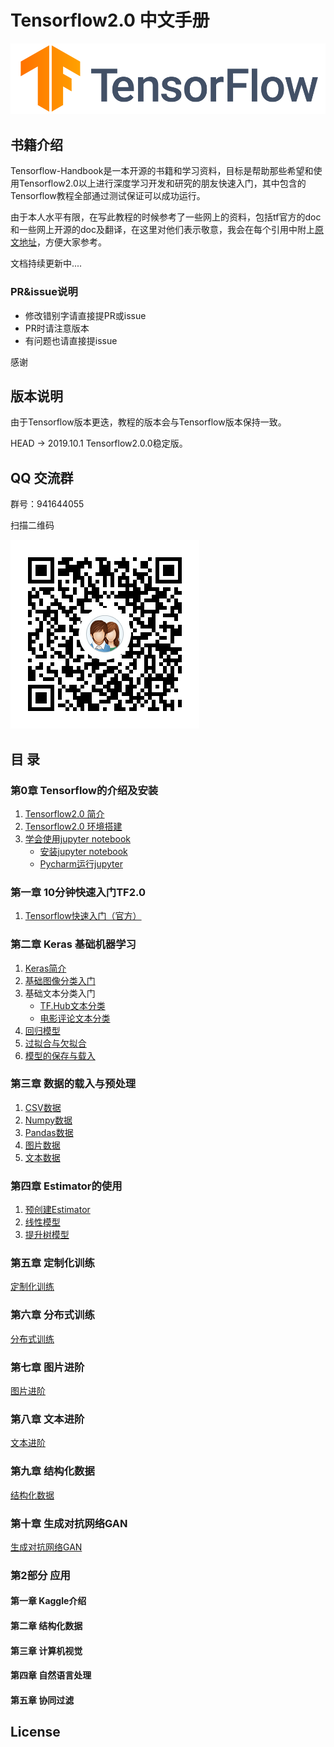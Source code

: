 # Tensorflow2.0 中文手册

<div align="center">
  <img src="./images/tensorflow.png">
</div>

## 书籍介绍

Tensorflow-Handbook是一本开源的书籍和学习资料，目标是帮助那些希望和使用Tensorflow2.0以上进行深度学习开发和研究的朋友快速入门，其中包含的Tensorflow教程全部通过测试保证可以成功运行。

由于本人水平有限，在写此教程的时候参考了一些网上的资料，包括tf官方的doc和一些网上开源的doc及翻译，在这里对他们表示敬意，我会在每个引用中附上[原文地址](./references.md)，方便大家参考。

文档持续更新中....

### PR&issue说明

- 修改错别字请直接提PR或issue
- PR时请注意版本
- 有问题也请直接提issue

感谢

## 版本说明

由于Tensorflow版本更迭，教程的版本会与Tensorflow版本保持一致。

HEAD -> 2019.10.1  Tensorflow2.0.0稳定版。

## QQ 交流群 

群号：941644055

扫描二维码

![QR1](./images/QR1.png) 

## 目 录

### 第0章 Tensorflow的介绍及安装

1. [Tensorflow2.0 简介](chapter0/0.1-tensorflow-introduction.md)
2. [Tensorflow2.0 环境搭建](chapter0/0.2-tensorflow-installation.md)
3. [学会使用jupyter notebook](chapter0/0.3-jupyter_notebook.md)
   - [安装jupyter notebook]()
   - [Pycharm运行jupyter]()

### 第一章 10分钟快速入门TF2.0

1. [Tensorflow快速入门（官方）](chapter1/1.1-beginner.ipynb)

### 第二章 Keras 基础机器学习

1. [Keras简介](chapter2/2.1-keras_overview.md)
2. [基础图像分类入门](chapter2/2.2-classification.ipynb)
3. 基础文本分类入门
   - [TF.Hub文本分类](chapter2/2.3.1-text_classification_with_hub.ipynb)
   - [电影评论文本分类](chapter2/2.3.2-text_classification.ipynb)
4. [回归模型](chapter2/2.4-regression.ipynb)
5. [过拟合与欠拟合](chapter2/2.5-overfit_and_underfit.ipynb)
6. [模型的保存与载入](chapter2/2.6-save_and_load.ipynb)

### 第三章 数据的载入与预处理

1. [CSV数据](chapter3/3.1-csv.ipynb)
2. [Numpy数据](chapter3/3.2-numpy.ipynb)
3. [Pandas数据](chapter3/3.3-pandas_dataframe.ipynb)
4. [图片数据](chapter3/3.4-images.ipynb)
5. [文本数据](chapter3/3.5-text.ipynb)

### 第四章 Estimator的使用

1. [预创建Estimator](chapter4/4.1-premade.ipynb)
2. [线性模型](chapter4/4.2-linear.ipynb)
3. [提升树模型](chapter4/4.3-boosted_trees.ipynb)

### 第五章 定制化训练

[定制化训练](chapter3/3.1-logistic-regression.ipynb)

### 第六章 分布式训练

[分布式训练](chapter3/3.2-mnist.ipynb)

### 第七章 图片进阶

[图片进阶](chapter3/3.3-rnn.ipynb)

### 第八章 文本进阶

[文本进阶]()

### 第九章 结构化数据

[结构化数据]()

### 第十章 生成对抗网络GAN

[生成对抗网络GAN]()

### 第2部分 应用

#### 第一章 Kaggle介绍

#### 第二章 结构化数据

#### 第三章 计算机视觉

#### 第四章 自然语言处理

#### 第五章 协同过滤

## License


